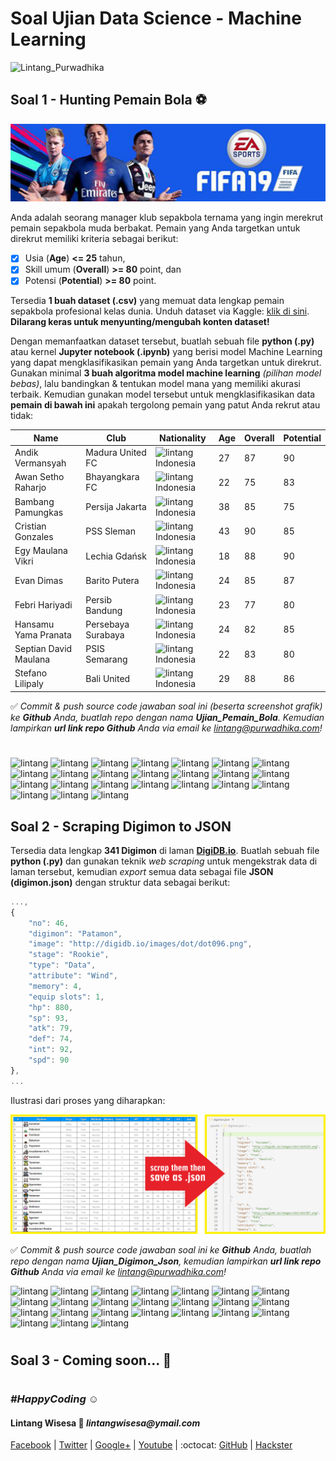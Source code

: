 # Soal Ujian Data Science - Machine Learning

![Lintang_Purwadhika](https://static.wixstatic.com/media/2e6af2_f69a4271c3534ae1869a7ed63e278b2b~mv2.png/v1/fill/w_246,h_39,al_c,usm_0.66_1.00_0.01/2e6af2_f69a4271c3534ae1869a7ed63e278b2b~mv2.png)

## **Soal 1 - Hunting Pemain Bola ⚽**

![FIFA19](./soal1.png)

Anda adalah seorang manager klub sepakbola ternama yang ingin merekrut pemain sepakbola muda berbakat. Pemain yang Anda targetkan untuk direkrut memiliki kriteria sebagai berikut:

- [x] Usia (__Age__) __<= 25__ tahun, 
- [x] Skill umum (__Overall__) __>= 80__ point, dan
- [x] Potensi (__Potential__) __>= 80__ point. 

Tersedia __1 buah dataset (.csv)__ yang memuat data lengkap pemain sepakbola profesional kelas dunia. Unduh dataset via Kaggle: [klik di sini](https://www.kaggle.com/karangadiya/fifa19). __Dilarang keras untuk menyunting/mengubah konten dataset!__ 

Dengan memanfaatkan dataset tersebut, buatlah sebuah file __python (.py)__ atau kernel __Jupyter notebook (.ipynb)__ yang berisi model Machine Learning yang dapat mengklasifikasikan pemain yang Anda targetkan untuk direkrut. Gunakan minimal __3 buah algoritma model machine learning__ _(pilihan model bebas)_, lalu bandingkan & tentukan model mana yang memiliki akurasi terbaik. Kemudian gunakan model tersebut untuk mengklasifikasikan data __pemain di bawah ini__ apakah tergolong pemain yang patut Anda rekrut atau tidak:

Name | Club | Nationality | Age | Overall | Potential
--|--|--|--|--|--
Andik Vermansyah | Madura United FC | <img src='https://upload.wikimedia.org/wikipedia/commons/thumb/9/9f/Flag_of_Indonesia.svg/35px-Flag_of_Indonesia.svg.png' alt='lintang' style='height:13px; width:18px'/> Indonesia | 27 | 87 | 90
Awan Setho Raharjo | Bhayangkara FC | <img src='https://upload.wikimedia.org/wikipedia/commons/thumb/9/9f/Flag_of_Indonesia.svg/35px-Flag_of_Indonesia.svg.png' alt='lintang' style='height:13px; width:18px'/> Indonesia | 22 | 75 | 83
Bambang Pamungkas | Persija Jakarta | <img src='https://upload.wikimedia.org/wikipedia/commons/thumb/9/9f/Flag_of_Indonesia.svg/35px-Flag_of_Indonesia.svg.png' alt='lintang' style='height:13px; width:18px'/> Indonesia | 38 | 85 | 75
Cristian Gonzales | PSS Sleman | <img src='https://upload.wikimedia.org/wikipedia/commons/thumb/9/9f/Flag_of_Indonesia.svg/35px-Flag_of_Indonesia.svg.png' alt='lintang' style='height:13px; width:18px'/> Indonesia | 43 | 90 | 85
Egy Maulana Vikri | Lechia Gdańsk | <img src='https://upload.wikimedia.org/wikipedia/commons/thumb/9/9f/Flag_of_Indonesia.svg/35px-Flag_of_Indonesia.svg.png' alt='lintang' style='height:13px; width:18px'/> Indonesia | 18 | 88 | 90
Evan Dimas | Barito Putera | <img src='https://upload.wikimedia.org/wikipedia/commons/thumb/9/9f/Flag_of_Indonesia.svg/35px-Flag_of_Indonesia.svg.png' alt='lintang' style='height:13px; width:18px'/> Indonesia | 24 | 85 | 87
Febri Hariyadi | Persib Bandung | <img src='https://upload.wikimedia.org/wikipedia/commons/thumb/9/9f/Flag_of_Indonesia.svg/35px-Flag_of_Indonesia.svg.png' alt='lintang' style='height:13px; width:18px'/> Indonesia | 23 | 77 | 80
Hansamu Yama Pranata | Persebaya Surabaya | <img src='https://upload.wikimedia.org/wikipedia/commons/thumb/9/9f/Flag_of_Indonesia.svg/35px-Flag_of_Indonesia.svg.png' alt='lintang' style='height:13px; width:18px'/> Indonesia | 24 | 82 | 85
Septian David Maulana | PSIS Semarang | <img src='https://upload.wikimedia.org/wikipedia/commons/thumb/9/9f/Flag_of_Indonesia.svg/35px-Flag_of_Indonesia.svg.png' alt='lintang' style='height:13px; width:18px'/> Indonesia | 22 | 83 | 80
Stefano Lilipaly | Bali United | <img src='https://upload.wikimedia.org/wikipedia/commons/thumb/9/9f/Flag_of_Indonesia.svg/35px-Flag_of_Indonesia.svg.png' alt='lintang' style='height:13px; width:18px'/> Indonesia | 29 | 88 | 86

✅ _Commit & push source code jawaban soal ini (beserta screenshot grafik) ke __Github__ Anda, buatlah repo dengan nama __Ujian_Pemain_Bola__. Kemudian lampirkan __url link repo Github__ Anda via email ke lintang@purwadhika.com!_

#

<img src='http://digidb.io/images/dot/dot050.png' alt='lintang' style='height:13px; width:18px'/> <img src='http://digidb.io/images/dot/dot151.png' alt='lintang' style='height:13px; width:18px'/> <img src='http://digidb.io/images/dot/dot303.png' alt='lintang' style='height:13px; width:18px'/> <img src='http://digidb.io/images/dot/dot343.png' alt='lintang' style='height:13px; width:18px'/> <img src='http://digidb.io/images/dot/dot348.png' alt='lintang' style='height:13px; width:18px'/> <img src='http://digidb.io/images/dot/dot307.png' alt='lintang' style='height:13px; width:18px'/> <img src='http://digidb.io/images/dot/dot096.png' alt='lintang' style='height:13px; width:18px'/> <img src='http://digidb.io/images/dot/dot081.png' alt='lintang' style='height:13px; width:18px'/> <img src='http://digidb.io/images/dot/dot361.png' alt='lintang' style='height:13px; width:18px'/> <img src='http://digidb.io/images/dot/dot114.png' alt='lintang' style='height:13px; width:18px'/> <img src='http://digidb.io/images/dot/dot392.png' alt='lintang' style='height:13px; width:18px'/> <img src='http://digidb.io/images/dot/dot706.png' alt='lintang' style='height:13px; width:18px'/> <img src='http://digidb.io/images/dot/dot707.png' alt='lintang' style='height:13px; width:18px'/> <img src='http://digidb.io/images/dot/dot090.png' alt='lintang' style='height:13px; width:18px'/> <img src='http://digidb.io/images/dot/dot055.png' alt='lintang' style='height:13px; width:18px'/> <img src='http://digidb.io/images/dot/dot701.png' alt='lintang' style='height:13px; width:18px'/> <img src='http://digidb.io/images/dot/dot391.png' alt='lintang' style='height:13px; width:18px'/> <img src='http://digidb.io/images/dot/dot389.png' alt='lintang' style='height:13px; width:18px'/> <img src='http://digidb.io/images/dot/dot758.png' alt='lintang' style='height:13px; width:18px'/>
<img src='http://digidb.io/images/dot/dot697.png' alt='lintang' style='height:13px; width:18px'/> <img src='http://digidb.io/images/dot/dot020.png' alt='lintang' style='height:13px; width:18px'/> <img src='http://digidb.io/images/dot/dot708.png' alt='lintang' style='height:13px; width:18px'/> <img src='http://digidb.io/images/dot/dot009.png' alt='lintang' style='height:13px; width:18px'/> <img src='http://digidb.io/images/dot/dot112.png' alt='lintang' style='height:13px; width:18px'/>

## **Soal 2 - Scraping Digimon to JSON**

Tersedia data lengkap __341 Digimon__ di laman [__DigiDB.io__](http://digidb.io/digimon-list/). Buatlah sebuah file __python (.py)__ dan gunakan teknik _web scraping_ untuk mengekstrak data di laman tersebut, kemudian _export_ semua data sebagai file __JSON (digimon.json)__ dengan struktur data sebagai berikut:

```javascript
...,
{
    "no": 46,
    "digimon": "Patamon",
    "image": "http://digidb.io/images/dot/dot096.png",
    "stage": "Rookie",
    "type": "Data",
    "attribute": "Wind",
    "memory": 4,
    "equip slots": 1,
    "hp": 880,
    "sp": 93,
    "atk": 79,
    "def": 74,
    "int": 92,
    "spd": 90
},
...
```

Ilustrasi dari proses yang diharapkan:

![soal2](./soal2.png)

✅ _Commit & push source code jawaban soal ini ke __Github__ Anda, buatlah repo dengan nama __Ujian_Digimon_Json__, kemudian lampirkan __url link repo Github__ Anda via email ke lintang@purwadhika.com!_

<img src='http://digidb.io/images/dot/dot326.png' alt='lintang' style='height:13px; width:18px'/> <img src='http://digidb.io/images/dot/dot012.png' alt='lintang' style='height:13px; width:18px'/> <img src='http://digidb.io/images/dot/dot304.png' alt='lintang' style='height:13px; width:18px'/> <img src='http://digidb.io/images/dot/dot344.png' alt='lintang' style='height:13px; width:18px'/> <img src='http://digidb.io/images/dot/dot349.png' alt='lintang' style='height:13px; width:18px'/> <img src='http://digidb.io/images/dot/dot308.png' alt='lintang' style='height:13px; width:18px'/> <img src='http://digidb.io/images/dot/dot087.png' alt='lintang' style='height:13px; width:18px'/> <img src='http://digidb.io/images/dot/dot093.png' alt='lintang' style='height:13px; width:18px'/> <img src='http://digidb.io/images/dot/dot148.png' alt='lintang' style='height:13px; width:18px'/> <img src='http://digidb.io/images/dot/dot365.png' alt='lintang' style='height:13px; width:18px'/> <img src='http://digidb.io/images/dot/dot091.png' alt='lintang' style='height:13px; width:18px'/> <img src='http://digidb.io/images/dot/dot015.png' alt='lintang' style='height:13px; width:18px'/> <img src='http://digidb.io/images/dot/dot711.png' alt='lintang' style='height:13px; width:18px'/> <img src='http://digidb.io/images/dot/dot078.png' alt='lintang' style='height:13px; width:18px'/> <img src='http://digidb.io/images/dot/dot068.png' alt='lintang' style='height:13px; width:18px'/> <img src='http://digidb.io/images/dot/dot710.png' alt='lintang' style='height:13px; width:18px'/> <img src='http://digidb.io/images/dot/dot395.png' alt='lintang' style='height:13px; width:18px'/> <img src='http://digidb.io/images/dot/dot904.png' alt='lintang' style='height:13px; width:18px'/> <img src='http://digidb.io/images/dot/dot901.png' alt='lintang' style='height:13px; width:18px'/>
<img src='http://digidb.io/images/dot/dot105.png' alt='lintang' style='height:13px; width:18px'/> <img src='http://digidb.io/images/dot/dot420.png' alt='lintang' style='height:13px; width:18px'/> <img src='http://digidb.io/images/dot/dot779.png' alt='lintang' style='height:13px; width:18px'/> <img src='http://digidb.io/images/dot/dot080.png' alt='lintang' style='height:13px; width:18px'/> <img src='http://digidb.io/images/dot/dot135.png' alt='lintang' style='height:13px; width:18px'/>

#

## **Soal 3 - Coming soon... 🚧**

#

#

### *__#HappyCoding__* :relaxed:

#### Lintang Wisesa :love_letter: _lintangwisesa@ymail.com_

[Facebook](https://www.facebook.com/lintangbagus) | 
[Twitter](https://twitter.com/Lintang_Wisesa) |
[Google+](https://plus.google.com/u/0/+LintangWisesa1) |
[Youtube](https://www.youtube.com/user/lintangbagus) | 
:octocat: [GitHub](https://github.com/LintangWisesa) |
[Hackster](https://www.hackster.io/lintangwisesa)